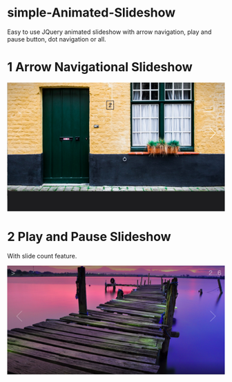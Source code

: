 # simple-Animated-Slideshow

Easy to use JQuery animated slideshow with  arrow navigation, play and pause button, dot navigation or all.

# 1 Arrow Navigational Slideshow
![ScreenShot](/arrowNav.png)

# 2 Play and Pause Slideshow
With slide count feature.

![ScreenShot](/playAndpause.png)
